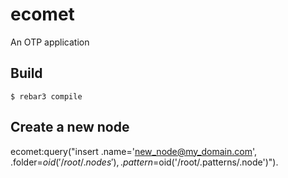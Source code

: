 ecomet
=====

An OTP application

Build
-----

    $ rebar3 compile
    
 Create a new node
 -----------------
 ecomet:query("insert .name='new_node@my_domain.com', .folder=$oid('/root/.nodes'), .pattern=$oid('/root/.patterns/.node')").
